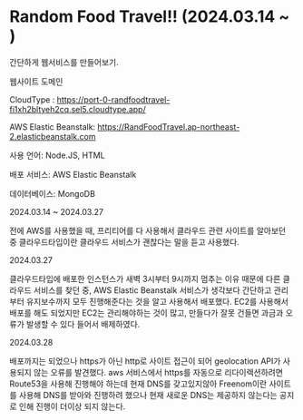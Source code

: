 # Random Food Travel!! (2024.03.14 ~ )
간단하게 웹서비스를 만들어보기.

웹사이트 도메인

CloudType : <https://port-0-randfoodtravel-fi1xh2bltyeh2cq.sel5.cloudtype.app/>

AWS Elastic Beanstalk: <https://RandFoodTravel.ap-northeast-2.elasticbeanstalk.com>

사용 언어: Node.JS, HTML

배포 서비스: AWS Elastic Beanstalk

데이터베이스: MongoDB


2024.03.14 ~ 2024.03.27

전에 AWS를 사용했을 때, 프리티어를 다 사용해서 클라우드 관련 사이트를 알아보던 중 클라우드타입이란 클라우드 서비스가 괜찮다는 말을 듣고 사용했다.

2024.03.27

클라우드타입에 배포한 인스턴스가 새벽 3시부터 9시까지 멈추는 이유 때문에 다른 클라우드 서비스를 찾던 중, AWS Elastic Beanstalk 서비스가 생각보다 간단하고 관리부터 유지보수까지 모두 진행해준다는 것을 알고 사용해서 배포했다. EC2를 사용해서 배포를 해도 되었지만 EC2는 관리해야하는 것이 많고, 만들다가 잘못 건들면 과금과 오류가 발생할 수 있다 들어서 배제하였다.

2024.03.28

배포까지는 되었으나 https가 아닌 http로 사이트 접근이 되어 geolocation API가 사용되지 않는 오류를 발견했다. aws 서비스에서 https를 자동으로 리다이렉션하려면 Route53을 사용해 진행해야 하는데 현재 DNS를 갖고있지않아 Freenom이란 사이트를 사용해 DNS를 받아와 진행하려 했으나 현재 새로운 DNS는 제공하지 않는다는 공지로 인해 진행이 더이상 되지 않는다.

